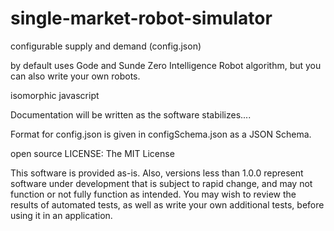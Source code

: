 single-market-robot-simulator
========

configurable supply and demand (config.json)

by default uses Gode and Sunde Zero Intelligence Robot algorithm, but you can also write your own robots.

isomorphic javascript

Documentation will be written as the software stabilizes....

Format for config.json is given in configSchema.json as a JSON Schema.  

open source LICENSE: The MIT License

This software is provided as-is.  Also, versions less than 1.0.0 represent software under development that is subject
to rapid change, and may not function or not fully function as intended. You may wish to review the results of 
automated tests, as well as write your own additional tests, before using it in an application.


